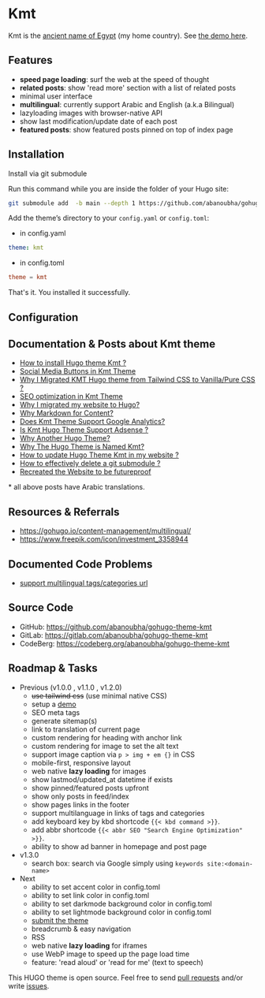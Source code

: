 # Kmt

Kmt is the [ancient name of Egypt](https://en.wikipedia.org/wiki/Egypt#Names) (my home country). See [the demo here](https://abanoubhanna.com/).

## Features

- __speed page loading__: surf the web at the speed of thought
- __related posts__: show 'read more' section with a list of related posts
- minimal user interface
- __multilingual__: currently support Arabic and English (a.k.a Bilingual)
- lazyloading images with browser-native API
- show last modification/update date of each post
- __featured posts__: show featured posts pinned on top of index page

## Installation

Install via git submodule

Run this command while you are inside the folder of your Hugo site:

```sh
git submodule add  -b main --depth 1 https://github.com/abanoubha/gohugo-theme-kmt.git themes/kmt
```

Add the theme’s directory to your `config.yaml` or `config.toml`:

- in config.yaml

```yaml
theme: kmt
```

- in config.toml

```toml
theme = kmt
```

That's it. You installed it successfully.

## Configuration

## Documentation & Posts about Kmt theme

- [How to install Hugo theme Kmt ?](https://abanoubhanna.com/posts/install-hugo-theme-kmt/)
- [Social Media Buttons in Kmt Theme](https://abanoubhanna.com/posts/social-media-buttons-in-kmt/)
- [Why I Migrated KMT Hugo theme from Tailwind CSS to Vanilla/Pure CSS ?](https://abanoubhanna.com/posts/why-migrate-tailwind-pure-css/)
- [SEO optimization in Kmt Theme](https://abanoubhanna.com/posts/kmt-theme-for-seo/)
- [Why I migrated my website to Hugo?](https://abanoubhanna.com/posts/why-hugo/)
- [Why Markdown for Content?](https://abanoubhanna.com/posts/why-markdown-for-content/)
- [Does Kmt Theme Support Google Analytics?](https://abanoubhanna.com/posts/is-kmt-hugo-theme-support-google-analytics/)
- [Is Kmt Hugo Theme Support Adsense ?](https://abanoubhanna.com/posts/is-kmt-hugo-theme-support-adsense/)
- [Why Another Hugo Theme?](https://abanoubhanna.com/posts/why-another-hugo-theme/)
- [Why The Hugo Theme is Named Kmt?](https://abanoubhanna.com/posts/why-kmt-name/)
- [How to update Hugo Theme Kmt in my website ?](https://abanoubhanna.com/posts/update-hugo-theme-kmt/)
- [How to effectively delete a git submodule ?](https://abanoubhanna.com/posts/delete-git-submodule/)
- [Recreated the Website to be futureproof](https://abanoubhanna.com/posts/recreated-the-website/)

\* all above posts have Arabic translations.

## Resources & Referrals

- <https://gohugo.io/content-management/multilingual/>
- <https://www.freepik.com/icon/investment_3358944>

## Documented Code Problems

- [support multilingual tags/categories url](multilingual_tags_categories.md)

## Source Code

- GitHub: <https://github.com/abanoubha/gohugo-theme-kmt>
- GitLab: <https://gitlab.com/abanoubha/gohugo-theme-kmt>
- CodeBerg: <https://codeberg.org/abanoubha/gohugo-theme-kmt>

## Roadmap & Tasks

- Previous (v1.0.0 , v1.1.0 , v1.2.0)
  - ~~use tailwind css~~ (use minimal native CSS)
  - setup a [demo](https://AbanoubHanna.com/)
  - SEO meta tags
  - generate sitemap(s)
  - link to translation of current page
  - custom rendering for heading with anchor link
  - custom rendering for image to set the alt text
  - support image caption via `p > img + em {}` in CSS
  - mobile-first, responsive layout
  - web native __lazy loading__ for images
  - show lastmod/updated_at datetime if exists
  - show pinned/featured posts upfront
  - show only posts in feed/index
  - show pages links in the footer
  - support multilanguage in links of tags and categories
  - add keyboard key by kbd shortcode `{{< kbd command >}}`.
  - add abbr shortcode `{{< abbr SEO "Search Engine Optimization" >}}`.
  - ability to show ad banner in homepage and post page
- v1.3.0
  - search box: search via Google simply using `keywords site:<domain-name>`
- Next
  - ability to set accent color in config.toml
  - ability to set link color in config.toml
  - ability to set darkmode background color in config.toml
  - ability to set lightmode background color in config.toml
  - [submit the theme](https://gohugo.io/contribute/themes/)
  - breadcrumb & easy navigation
  - RSS
  - web native __lazy loading__ for iframes
  - use WebP image to speed up the page load time
  - feature: 'read aloud' or 'read for me' (text to speech)

This HUGO theme is open source. Feel free to send [pull requests](https://github.com/abanoubha/gohugo-theme-kmt/pulls) and/or write [issues](https://github.com/abanoubha/gohugo-theme-kmt/issues).
